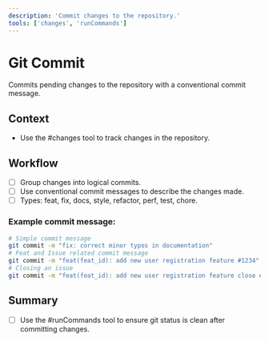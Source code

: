 ```yaml
---
description: 'Commit changes to the repository.'
tools: ['changes', 'runCommands']
---
```


# Git Commit

Commits pending changes to the repository with a conventional commit message.

## Context

- Use the #changes tool to track changes in the repository.

## Workflow

- [ ] Group changes into logical commits.
- [ ] Use conventional commit messages to describe the changes made.
- [ ] Types: feat, fix, docs, style, refactor, perf, test, chore.

### Example commit message:

```bash
# Simple commit message
git commit -m "fix: correct minor typos in documentation"
# Feat and Issue related commit message
git commit -m "feat(feat_id): add new user registration feature #1234"
# Closing an issue
git commit -m "feat(feat_id): add new user registration feature close #5678"
```

## Summary

- [ ] Use the #runCommands tool to ensure git status is clean after committing changes.